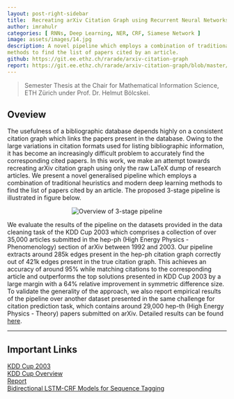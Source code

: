 ```yaml
---
layout: post-right-sidebar
title:  Recreating arXiv Citation Graph using Recurrent Neural Networks
author: imrahulr
categories: [ RNNs, Deep Learning, NER, CRF, Siamese Network ]
image: assets/images/14.jpg
description: A novel pipeline which employs a combination of traditional heuristics and modern deep learning
methods to find the list of papers cited by an article.
github: https://git.ee.ethz.ch/rarade/arxiv-citation-graph
report: https://git.ee.ethz.ch/rarade/arxiv-citation-graph/blob/master/report_arxiv_final.pdf
---
```


> Semester Thesis at the Chair for Mathematical Information Science, ETH Zürich under Prof. Dr. Helmut Bölcskei.

## Oveview

The usefulness of a bibliographic database depends highly on a consistent citation graph which links the papers present in the database. Owing to the large variations in citation formats used for listing bibliographic information, it has become an increasingly difficult problem to accurately find the corresponding cited papers. In this work, we make an attempt towards recreating arXiv citation graph using only the raw LaTeX dump of research articles. We present a novel generalised pipeline which employs a combination of traditional heuristics and modern deep learning methods to find the list of papers cited by an article. The proposed 3-stage pipeline is illustrated in figure below.

<p align="center">
<img src="{{ site.baseurl }}/assets/images/arxiv-citation/pipeline-1.png" alt="Overview of 3-stage pipeline"/>
</p>

We evaluate the results of the pipeline on the datasets provided in the data cleaning task of the KDD Cup 2003 which comprises a collection of over 35,000 articles submitted in the hep-ph (High Energy Physics - Phenomenology) section of arXiv between 1992 and 2003. Our pipeline extracts around 285k edges present in the hep-ph citation graph correctly out of 421k edges present in the true citation graph. This achieves an accuracy of around 95% while matching citations to the corresponding article and outperforms the top solutions presented in KDD Cup 2003 by a large margin with a 64% relative improvement in symmetric difference size. To validate the generality of the approach, we also report empirical results of the pipeline over another dataset presented in the same challenge for citation prediction task, which contains around 29,000 hep-th (High Energy Physics - Theory) papers submitted on arXiv. Detailed results can be found <a href="https://git.ee.ethz.ch/rarade/arxiv-citation-graph/blob/master/report_arxiv_final.pdf">here</a>.

---

## Important Links

<a href="https://www.cs.cornell.edu/projects/kddcup/">KDD Cup 2003</a><br>
<a href="https://www.cs.cornell.edu/projects/kddcup/download/KDDCup-Overview.pdf">KDD Cup Overview</a><br>
<a href="https://git.ee.ethz.ch/rarade/arxiv-citation-graph/blob/master/report_arxiv_final.pdf">Report</a><br>
<a href="https://arxiv.org/abs/1508.01991">Bidirectional LSTM-CRF Models for Sequence Tagging</a>

